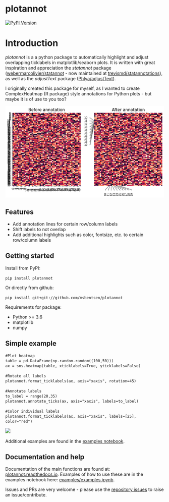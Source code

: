 # plotannot
[![PyPI Version](https://img.shields.io/pypi/v/plotannot.svg?style=plastic)](https://pypi.org/project/plotannot/)

# Introduction
_plotannot_ is a a python package to automatically highlight and adjust overlapping ticklabels in matplotlib/seaborn plots. It is written with great inspiration and appreciation the _statannot_ package ([webermarcolivier/statannot](https://github.com/webermarcolivier/statannot) - now maintained at [trevismd/statannotations](https://github.com/trevismd/statannotations)), as well as the _adjustText_ package ([Phlya/adjustText](https://github.com/Phlya/adjustText)).

I originally created this package for myself, as I wanted to create ComplexHeatmap (R package) style annotations for Python plots - but maybe it is of use to you too? 

<img src="examples/before_after.png"/>

## Features

- Add annotation lines for certain row/column labels
- Shift labels to not overlap
- Add additional highlights such as color, fontsize, etc. to certain row/column labels


## Getting started

Install from PyPI:

```pip install plotannot```

Or directly from github:

``` pip install git+git://github.com/msbentsen/plotannot ```

Requirements for package:
- Python >= 3.6
- matplotlib
- numpy


## Simple example

```
#Plot heatmap
table = pd.DataFrame(np.random.random((100,50)))
ax = sns.heatmap(table, xticklabels=True, yticklabels=False)

#Rotate all labels
plotannot.format_ticklabels(ax, axis="xaxis", rotation=45)

#Annotate labels
to_label = range(20,35)
plotannot.annotate_ticks(ax, axis="xaxis", labels=to_label) 

#Color individual labels
plotannot.format_ticklabels(ax, axis="xaxis", labels=[25], color="red")
```
<img src="examples/simple_example.png"/>

Additional examples are found in the [examples notebook](examples/examples.ipynb). 

## Documentation and help

Documentation of the main functions are found at: [plotannot.readthedocs.io](https://plotannot.readthedocs.io/en/latest/). Examples of how to use these are in the examples notebook here: [examples/examples.ipynb](examples/examples.ipynb). 

Issues and PRs are very welcome - please use the [repository issues](https://github.com/msbentsen/plotannot/issues) to raise an issue/contribute.


